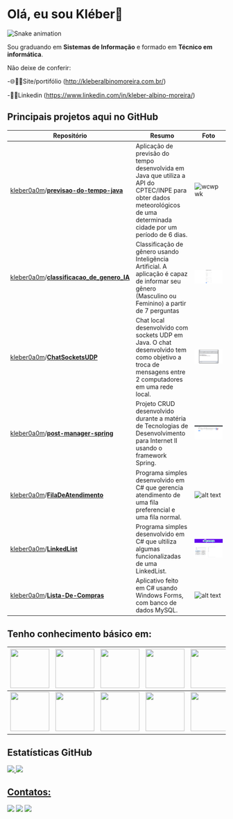 

# Olá, eu sou Kléber👋
![Snake animation](https://github.com/kleber0a0m/kleber0a0m/blob/output/github-contribution-grid-snake.svg)



Sou graduando em **Sistemas de Informação** e formado em **Técnico em informática**.

Não deixe de conferir:

 -🌐👨‍💻Site/portifólio (http://kleberalbinomoreira.com.br/)
 
 -🧑‍💼Linkedin (https://www.linkedin.com/in/kleber-albino-moreira/)

## Principais projetos aqui no GitHub
|Repositório | Resumo | Foto  |
|--|--|--|
|[kleber0a0m](https://github.com/kleber0a0m)/**[previsao-do-tempo-java](https://github.com/kleber0a0m/previsao-do-tempo-java)**| Aplicação de previsão do tempo desenvolvida em Java que utiliza a API do CPTEC/INPE para obter dados meteorológicos de uma determinada cidade por um período de 6 dias. | ![wcwpwk](https://user-images.githubusercontent.com/70644405/208215314-b8dd52a2-2e43-4516-93f8-a724e8d269c7.png) |
|[kleber0a0m](https://github.com/kleber0a0m)/**[classificacao_de_genero_IA](https://github.com/kleber0a0m/classificacao_de_genero_IA)**| Classificação de gênero usando Inteligência Artificial. A aplicação é capaz de informar seu gênero (Masculino ou Feminino) a partir de 7 perguntas| ![](https://raw.githubusercontent.com/kleber0a0m/links-youtube/main/imagens/wcwpwk.png) |
|[kleber0a0m](https://github.com/kleber0a0m)/**[ChatSocketsUDP](https://github.com/kleber0a0m/ChatSocketsUDP)**|Chat local desenvolvido com sockets UDP em Java. O chat desenvolvido tem como objetivo a troca de mensagens entre 2 computadores em uma rede local.| ![](https://raw.githubusercontent.com/kleber0a0m/links-youtube/main/imagens/dsiqyo10.png) |
|[kleber0a0m](https://github.com/kleber0a0m)/**[post-manager-spring](https://github.com/kleber0a0m/post-manager-spring)**| Projeto CRUD desenvolvido durante a matéria de Tecnologias de Desenvolvimento para Internet II usando o framework Spring.| ![](https://raw.githubusercontent.com/kleber0a0m/links-youtube/main/imagens/g47p32yt.PNG) |
| [kleber0a0m](https://github.com/kleber0a0m)/**[FilaDeAtendimento](https://github.com/kleber0a0m/FilaDeAtendimento)** | Programa simples desenvolvido em C# que gerencia atendimento de uma fila preferencial e uma fila normal. | ![alt text](https://i.imgur.com/s04X1qL.jpg) |
|[kleber0a0m](https://github.com/kleber0a0m)/**[LinkedList](https://github.com/kleber0a0m/LinkedList)** | Programa simples desenvolvido em C# que ultiliza algumas funcionalizadas de uma LinkedList. | ![enter image description here](https://raw.githubusercontent.com/kleber0a0m/LinkedList/main/imagem.PNG) |
|[kleber0a0m](https://github.com/kleber0a0m)/**[Lista-De-Compras](https://github.com/kleber0a0m/Lista-De-Compras)** | Aplicativo feito em C# usando Windows Forms, com banco de dados MySQL. | ![alt text](https://i.imgur.com/ZOgYM7l.jpeg) 

## Tenho conhecimento básico em:
|<img src="https://cdn.jsdelivr.net/gh/devicons/devicon/icons/html5/html5-original-wordmark.svg" width="90" height="90"/>|<img src="https://cdn.jsdelivr.net/gh/devicons/devicon/icons/css3/css3-original-wordmark.svg" width="90" height="90" />|<img src="https://cdn.jsdelivr.net/gh/devicons/devicon/icons/bootstrap/bootstrap-original-wordmark.svg" width="90" height="90"/>|<img src="https://cdn.jsdelivr.net/gh/devicons/devicon/icons/wordpress/wordpress-original.svg" width="90" height="90"/>|<img src="https://cdn.jsdelivr.net/gh/devicons/devicon/icons/apache/apache-original-wordmark.svg" width="90" height="90"/>|
|--|--|--|--|--|
|<img src="https://cdn.jsdelivr.net/gh/devicons/devicon/icons/mysql/mysql-original-wordmark.svg" width="90" height="90"/>|<img src="https://cdn.jsdelivr.net/gh/devicons/devicon/icons/java/java-original-wordmark.svg" width="90" height="90"/>|<img src="https://cdn.jsdelivr.net/gh/devicons/devicon/icons/linux/linux-original.svg" width="90" height="90"/>|<img src="https://cdn.jsdelivr.net/gh/devicons/devicon/icons/csharp/csharp-original.svg" width="90" height="90"/>|<img src="https://cdn.jsdelivr.net/gh/devicons/devicon/icons/cplusplus/cplusplus-original.svg" width="90" height="90"/>
## Estatísticas GitHub
<div>  <a href="https://github.com/kleber0a0m">  <img height="180em" src="https://github-readme-stats.vercel.app/api/top-langs/?username=kleber0a0m&layout=compact&langs_count=7"/>  <img height="180em" src="https://github-readme-stats.vercel.app/api?username=kleber0a0m&show_icons=true&include_all_commits=true&count_private=true"/>  </div>

## Contatos: 
<div>  <a href="https://www.youtube.com/channel/UCSufaUwwWC9yI7G_z48K8iA" target="_blank"><img src="https://img.shields.io/badge/YouTube-FF0000?style=for-the-badge&logo=youtube&logoColor=white" target="_blank"></a>  <a href="https://www.linkedin.com/in/kleber-albino-moreira/" target="_blank"><img src="https://img.shields.io/badge/-LinkedIn-%230077B5?style=for-the-badge&logo=linkedin&logoColor=white" target="_blank"></a> <a href="https://kleberalbinomoreira.com.br/" target="_blank"><img src="https://img.shields.io/badge/-Portif%C3%B3lio-C34343?style=for-the-badge&logo=firefox&logoColor=white" target="_blank"></a>  </div>
